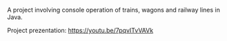 
A project involving console operation of trains, wagons and railway lines in Java.

Project prezentation: https://youtu.be/7pqvITvVAVk
